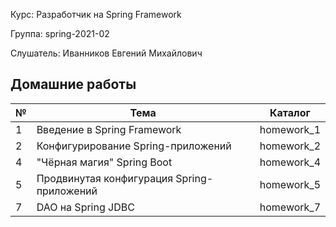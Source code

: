 Курс:      Разработчик на Spring Framework

Группа:    spring-2021-02

Слушатель: Иванников Евгений Михайлович

## Домашние работы

| № | Тема | Каталог |
| ------ | ------ | ------ | 
| 1 | Введение в Spring Framework | homework_1 |
| 2 | Конфигурирование Spring-приложений | homework_2 |
| 4 | "Чёрная магия" Spring Boot | homework_4 |
| 5 | Продвинутая конфигурация Spring-приложений | homework_5 |
| 7 | DAO на Spring JDBC | homework_7 |